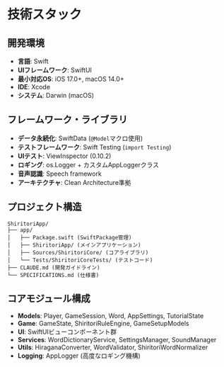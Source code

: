 # 技術スタック

## 開発環境
- **言語**: Swift
- **UIフレームワーク**: SwiftUI
- **最小対応OS**: iOS 17.0+, macOS 14.0+
- **IDE**: Xcode
- **システム**: Darwin (macOS)

## フレームワーク・ライブラリ
- **データ永続化**: SwiftData (`@Model`マクロ使用)
- **テストフレームワーク**: Swift Testing (`import Testing`)
- **UIテスト**: ViewInspector (0.10.2)
- **ロギング**: os.Logger + カスタムAppLoggerクラス
- **音声認識**: Speech framework
- **アーキテクチャ**: Clean Architecture準拠

## プロジェクト構造
```
ShiritoriApp/
├── app/
│   ├── Package.swift (SwiftPackage管理)
│   ├── ShiritoriApp/ (メインアプリケーション)
│   ├── Sources/ShiritoriCore/ (コアライブラリ)
│   └── Tests/ShiritoriCoreTests/ (テストコード)
├── CLAUDE.md (開発ガイドライン)
└── SPECIFICATIONS.md (仕様書)
```

## コアモジュール構成
- **Models**: Player, GameSession, Word, AppSettings, TutorialState
- **Game**: GameState, ShiritoriRuleEngine, GameSetupModels
- **UI**: SwiftUIビューコンポーネント群
- **Services**: WordDictionaryService, SettingsManager, SoundManager
- **Utils**: HiraganaConverter, WordValidator, ShiritoriWordNormalizer
- **Logging**: AppLogger (高度なロギング機構)
